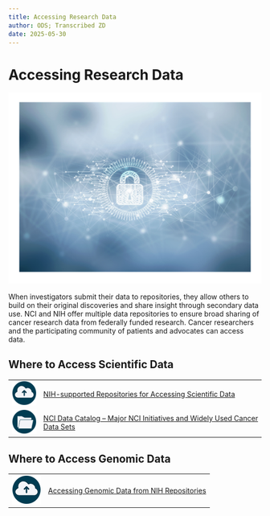```yaml
---
title: Accessing Research Data 
author: ODS; Transcribed ZD
date: 2025-05-30
---
```


# Accessing Research Data

![Image of a lock in the middle with clouds around it](../images/tech_lock_image.png)

When investigators submit their data to repositories, they allow others to build on their original discoveries and share insight through secondary data use. NCI and NIH offer multiple data repositories to ensure broad sharing of cancer research data from federally funded research. Cancer researchers and the participating community of patients and advocates can access data.

## Where to Access Scientific Data

| | |
|---|---|
| ![Image icon of a cloud upload](../images/cloud_upload_icon.png) | [NIH-supported Repositories for Accessing Scientific Data](https://sharing.nih.gov/accessing-data/accessing-scientific-data) |
| ![Image icon of a file folder](../images/folder_icon.png) | [NCI Data Catalog – Major NCI Initiatives and Widely Used Cancer Data Sets](https://datascience.cancer.gov/resources/nci-data-catalog) |

## Where to Access Genomic Data

| | |
|---|---|
| ![Image icon of a cloud upload](../images/cloud_upload_icon.png) | [Accessing Genomic Data from NIH Repositories](https://sharing.nih.gov/accessing-data/accessing-genomic-data/accessing-genomic-data-from-nih-repositories) |
